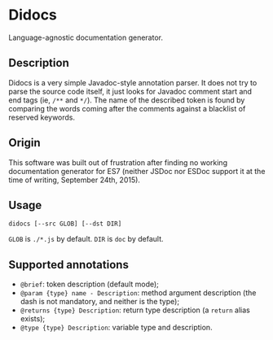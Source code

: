 # Didocs

Language-agnostic documentation generator.

## Description

Didocs is a very simple Javadoc-style annotation parser.
It does not try to parse the source code itself, it just looks for Javadoc
comment start and end tags (ie, `/**` and `*/`). The name of the described
token is found by comparing the words coming after the comments against a
blacklist of reserved keywords.

## Origin

This software was built out of frustration after finding no working
documentation generator for ES7 (neither JSDoc nor ESDoc support it at the time
of writing, September 24th, 2015).

## Usage

```
didocs [--src GLOB] [--dst DIR]
```

`GLOB` is `./*.js` by default.
`DIR` is `doc` by default.

## Supported annotations

  * `@brief`: token description (default mode);
  * `@param {type} name - Description`: method argument description (the dash is
    not mandatory, and neither is the type);
  * `@returns {type} Description`: return type description (a `return` alias
    exists);
  * `@type {type} Description`: variable type and description.
